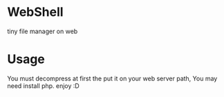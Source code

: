 # WebShell
tiny file manager on web
# Usage
You must decompress at first the put it on your web server path,
You may need install php.
enjoy :D
